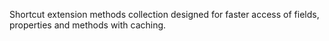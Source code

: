 Shortcut extension methods collection designed for faster access of fields, properties and methods with caching.